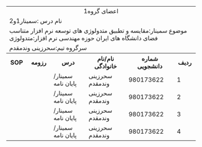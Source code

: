 <table style="width:100%">

<tr>
<td colspan="6" align="center">اعضای گروه1</td>
</tr>

  
<tr>
<td colspan="6">نام درس :سمینار1و2</td>
</tr>

<tr>
<td colspan="6">موضوع سمینار:مقایسه و تطبیق متدولوژی های توسعه نرم افزار متناسب فضای دانشگاه های ایران حوزه مهندسی نرم افزار:متدولوژی</td>
</tr>

<tr>
<td colspan="6">سرگروه تیم:سحرزینی وندمقدم</td>
</tr>

<tr>
 <th>SOP</th>
 <th>رزومه</th>
 <th>درس</th>
 <th>نام/نام خانوادگی</th>
 <th>شماره دانشجویی</th>
 <th>ردیف</th>
 </tr>
 
 <tr>
 <td></td>
 <td></td>
 <td>سمینار/پایان نامه</td>
 <td>سحرزینی وندمقدم</td>
 <td >980173622</td>
 <td>1</td>
 </tr>
 
 <tr>
 <td></td>
 <td></td>
 <td>سمینار/پایان نامه</td>
 <td>سحرزینی وندمقدم</td>
 <td >980173622</td>
 <td>2</td>
 </tr>
 
 <tr>
 <td></td>
 <td></td>
 <td>سمینار/پایان نامه</td>
 <td>سحرزینی وندمقدم</td>
 <td >980173622</td>
 <td>3</td>
 </tr>
 
<tr>
 <td></td>
 <td></td>
 <td>سمینار/پایان نامه</td>
 <td>سحرزینی وندمقدم</td>
 <td >980173622</td>
 <td>4</td>
 </tr>
 
</table>
